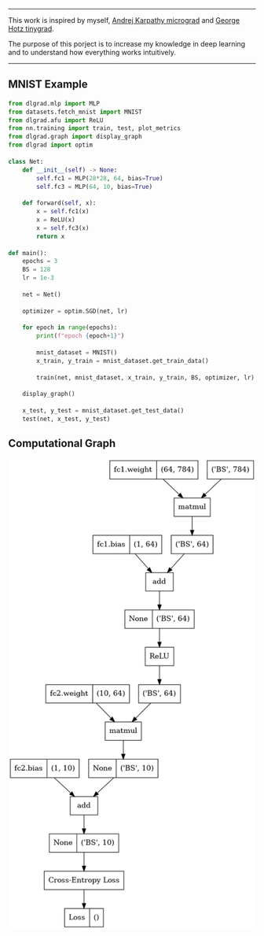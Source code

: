 --------------------------------------------------------------------

This work is inspired by myself, [Andrej Karpathy micrograd](https://github.com/karpathy/micrograd) and [George Hotz tinygrad](https://github.com/geohot/tinygrad).

The purpose of this porject is to increase my knowledge in deep learning and to understand how everything works intuitively.  


--------------------------------------------------------------------

## MNIST Example
```python
from dlgrad.mlp import MLP
from datasets.fetch_mnist import MNIST 
from dlgrad.afu import ReLU
from nn.training import train, test, plot_metrics 
from dlgrad.graph import display_graph
from dlgrad import optim

class Net:
    def __init__(self) -> None:
        self.fc1 = MLP(28*28, 64, bias=True)
        self.fc3 = MLP(64, 10, bias=True)

    def forward(self, x):
        x = self.fc1(x)
        x = ReLU(x)
        x = self.fc3(x)
        return x

def main():
    epochs = 3 
    BS = 128
    lr = 1e-3
    
    net = Net()

    optimizer = optim.SGD(net, lr)

    for epoch in range(epochs):
        print(f"epoch {epoch+1}")
        
        mnist_dataset = MNIST()
        x_train, y_train = mnist_dataset.get_train_data()

        train(net, mnist_dataset, x_train, y_train, BS, optimizer, lr)

    display_graph()

    x_test, y_test = mnist_dataset.get_test_data()
    test(net, x_test, y_test)
```

## Computational Graph
<p align="center">
  <img src="https://github.com/NavneetKanna/dlgrad/blob/master/Images/graph.png?raw=true">
</p>